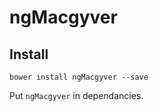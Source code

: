# ngMacgyver

## Install

    bower install ngMacgyver --save

Put `ngMacgyver` in dependancies. 


